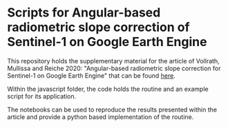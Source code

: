 # Scripts for Angular-based radiometric slope correction of Sentinel-1 on Google Earth Engine

This repository holds the supplementary material for the article of Vollrath, Mullissa 
and Reiche 2020: "Angular-based radiometric slope correction for 
Sentinel-1 on Google Earth Engine" that can be found 
[here](https://www.mdpi.com/2072-4292/12/11/1867). 

Within the javascript folder, the code holds the routine and an example script 
for its application. 

The notebooks can be used to reproduce the results presented within the article
and provide a python based implementation of the routine.  
